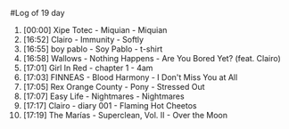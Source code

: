#Log of 19 day

1. [00:00] Xipe Totec - Miquian - Miquian
1. [16:52] Clairo - Immunity - Softly
1. [16:55] boy pablo - Soy Pablo - t-shirt
1. [16:58] Wallows - Nothing Happens - Are You Bored Yet? (feat. Clairo)
1. [17:01] Girl In Red - chapter 1 - 4am
1. [17:03] FINNEAS - Blood Harmony - I Don't Miss You at All
1. [17:05] Rex Orange County - Pony - Stressed Out
1. [17:07] Easy Life - Nightmares - Nightmares
1. [17:17] Clairo - diary 001 - Flaming Hot Cheetos
1. [17:19] The Marías - Superclean, Vol. II - Over the Moon
